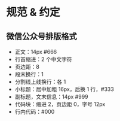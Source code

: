 # 规范 & 约定

## 微信公众号排版格式

- 正文：14px #666
- 行首缩进：2 个中文字符
- 页边距：8
- 段末换行：1
- 分割线上线换行：各 1
- 小标题：居中加粗 16px，后换 1 行，#333
- 副标题，文末信息：14px #999
- 代码块：缩进 2，页边距 0，字号 12px
- 行内代码：#000
